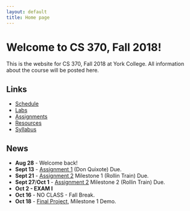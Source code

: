 ```yaml
---
layout: default
title: Home page
---
```


# Welcome to CS 370, Fall 2018!

This is the website for CS 370, Fall 2018 at York College.
All information about the course will be posted here.

## Links

* [Schedule](schedule/index.html)
* [Labs](labs/index.html)
* [Assignments](assign/index.html)
* [Resources](resources.html)
* [Syllabus](syllabus.html)

## News

* **Aug 28** - Welcome back!
* **Sept 13** - [Assignment 1](assign/assign01.html)  (Don Quixote) Due.
* **Sept 21** - [Assignment 2](assign/assign02.html) Milestone 1 (Rollin Train) Due.
* **Sept 27**/**Oct 1** - [Assignment 2](assign/assign02.html) Milestone 2 (Rollin Train) Due.
* **Oct 2 - EXAM I**
* **Oct 16** - NO CLASS - Fall Break.
* **Oct 18** - [Final Project](assign/project.html), Milestone 1 Demo.
  
<!--
* **Aug 29** - Welcome back!
* **Sept 14** - [Assignment 1](assign/assign01.html)  (Don Quixote) Due.
* **Sept 28**/**Oct 2** - [Assignment 2](assign/assign02.html) (Rollin Train) Due.
* **Oct 3 - EXAM I**
* **Oct 17** - NO CLASS - Fall Break.
* **Oct 19** - [FINAL PROJECT](assign/project.html), Milestone 1 Demo.
* **Oct 31** - [Assignment 3](assign/assign03.html) (Limelight) Due.
* **Nov 2 - EXAM II**
* **Nov 21** - [FINAL PROJECT](assign/project.html), Milestone 2 Demo.
* **Nov 23** - NO CLASS - Thanksgiving Break.
* **Nov 30** - [Assignment 4](assign/assign04.html) (TeaMan) Due.
* **Nov 30 - EXAM III**
* **Dec 14/16 -** [FINAL PROJECT](assign/project.html) **DUE.**
-->

